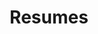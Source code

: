 ---
layout: bojekylls/header-body-footer/posts
permalink: /resumes/
title: Resumes
include-seo: false
show-page-loading-overlay: true
pagination:
  enabled: true
  collection: resumes
  sort_field: 'date'
  sort_reverse: true
sitemap: false
masonry-grids: true
---